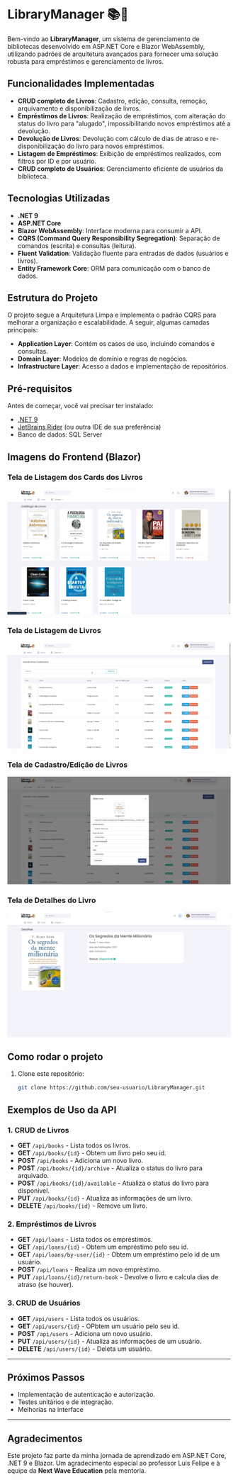 # LibraryManager 📚🚀

Bem-vindo ao **LibraryManager**, um sistema de gerenciamento de bibliotecas desenvolvido em ASP.NET Core e Blazor WebAssembly, utilizando padrões de arquitetura avançados para fornecer uma solução robusta para empréstimos e gerenciamento de livros.

## Funcionalidades Implementadas

- **CRUD completo de Livros**: Cadastro, edição, consulta, remoção, arquivamento e disponibilização de livros.
- **Empréstimos de Livros**: Realização de empréstimos, com alteração do status do livro para "alugado", impossibilitando novos empréstimos até a devolução.
- **Devolução de Livros**: Devolução com cálculo de dias de atraso e re-disponibilização do livro para novos empréstimos.
- **Listagem de Empréstimos**: Exibição de empréstimos realizados, com filtros por ID e por usuário.
- **CRUD completo de Usuários**: Gerenciamento eficiente de usuários da biblioteca.

## Tecnologias Utilizadas

- **.NET 9**
- **ASP.NET Core**  
- **Blazor WebAssembly**: Interface moderna para consumir a API.  
- **CQRS (Command Query Responsibility Segregation)**: Separação de comandos (escrita) e consultas (leitura).  
- **Fluent Validation**: Validação fluente para entradas de dados (usuários e livros).  
- **Entity Framework Core**: ORM para comunicação com o banco de dados.  

## Estrutura do Projeto

O projeto segue a Arquitetura Limpa e implementa o padrão CQRS para melhorar a organização e escalabilidade. A seguir, algumas camadas principais:

- **Application Layer**: Contém os casos de uso, incluindo comandos e consultas.
- **Domain Layer**: Modelos de domínio e regras de negócios.
- **Infrastructure Layer**: Acesso a dados e implementação de repositórios.

## Pré-requisitos

Antes de começar, você vai precisar ter instalado:

- [.NET 9](https://dotnet.microsoft.com/download/dotnet/9.0)
- [JetBrains Rider](https://www.jetbrains.com/rider/) (ou outra IDE de sua preferência)
- Banco de dados: SQL Server

## Imagens do Frontend (Blazor)

### Tela de Listagem dos Cards dos Livros
![Tela de Listagem de Livros](/images/Site/books-card.png)

### Tela de Listagem de Livros  
![Tela de Listagem de Livros](/images/Site/book-list.png)

### Tela de Cadastro/Edição de Livros  
![Tela de Cadastro de Livros](/images/Site/book-edit.png)

### Tela de Detalhes do Livro
![Tela de Listagem de Empréstimos](/images/Site/book-detail.png)
  
## Como rodar o projeto

1. Clone este repositório:
   ```bash
   git clone https://github.com/seu-usuario/LibraryManager.git

## Exemplos de Uso da API

### 1. CRUD de Livros
- **GET** `/api/books` - Lista todos os livros.
- **GET** `/api/books/{id}` - Obtem um livro pelo seu id.
- **POST** `/api/books` - Adiciona um novo livro.
- **POST** `/api/books/{id}/archive` - Atualiza o status do livro para arquivado.
- **POST** `/api/books/{id}/available` - Atualiza o status do livro para disponivel.
- **PUT** `/api/books/{id}` - Atualiza as informações de um livro.
- **DELETE** `/api/books/{id}` - Remove um livro.

### 2. Empréstimos de Livros
- **GET** `/api/loans` - Lista todos os empréstimos.
- **GET** `/api/loans/{id}` - Obtem um empréstimo pelo seu id.
- **GET** `/api/loans/by-user/{id}` - Obtem um empréstimo pelo id de um usuário.
- **POST** `/api/loans` - Realiza um novo empréstimo.
- **PUT** `/api/loans/{id}/return-book` - Devolve o livro e calcula dias de atraso (se houver).

### 3. CRUD de Usuários
- **GET** `/api/users` - Lista todos os usuários.
- **GET** `/api/users/{id}` - OPbtem um usuário pelo seu id.
- **POST** `/api/users` - Adiciona um novo usuário.
- **PUT** `/api/users/{id}` - Atualiza as informações de um usuário.
- **DELETE** `/api/users/{id}` - Deleta um usuário.

---

## Próximos Passos

- Implementação de autenticação e autorização.
- Testes unitários e de integração.
- Melhorias na interface

---

## Agradecimentos

Este projeto faz parte da minha jornada de aprendizado em ASP.NET Core, .NET 9 e Blazor. Um agradecimento especial ao professor Luis Felipe e à equipe da **Next Wave Education** pela mentoria.

